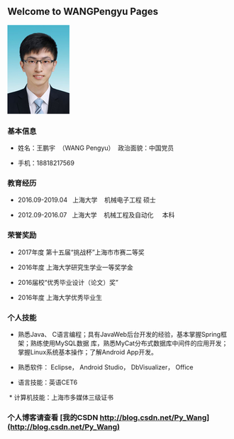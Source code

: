 ## Welcome to WANGPengyu Pages
![GitHub Logo](/images/photo.jpg)
### 基本信息
  - 姓名：王鹏宇  （WANG Pengyu）  政治面貌：中国党员
  
  - 手机：18818217569

### 教育经历
  - 2016.09-2019.04   上海大学    机械电子工程             硕士
  
  - 2012.09-2016.07   上海大学    机械工程及自动化     本科
### 荣誉奖励
  - 2017年度 第十五届“挑战杯”上海市市赛二等奖
  
  - 2016年度 上海大学研究生学业一等奖学金
  
  - 2016届校“优秀毕业设计（论文）奖”
  
  - 2016年度 上海大学优秀毕业生
### 个人技能
  * 熟悉Java、 C语言编程；具有JavaWeb后台开发的经验，基本掌握Spring框架；熟练使用MySQL数据
库，熟悉MyCat分布式数据库中间件的应用开发；掌握Linux系统基本操作；了解Android App开发。

  * 熟悉软件： Eclipse， Android Studio， DbVisualizer， Office
  
  * 语言技能：英语CET6
  
  * 计算机技能：上海市多媒体三级证书
  
### 个人博客请查看 [我的CSDN http://blog.csdn.net/Py_Wang](http://blog.csdn.net/Py_Wang) 

